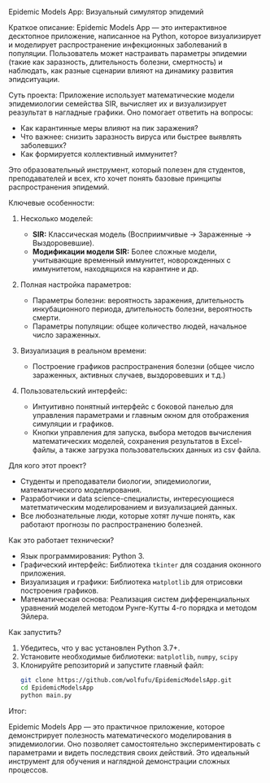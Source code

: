 Epidemic Models App: Визуальный симулятор эпидемий

Краткое описание:
Epidemic Models App — это интерактивное десктопное приложение, написанное на Python, которое визуализирует и моделирует распространение инфекционных заболеваний в популяции. Пользователь может настраивать параметры эпидемии (такие как заразность, длительность болезни, смертность) и наблюдать, как разные сценарии влияют на динамику развития эпидситуации.

Суть проекта:
Приложение использует математические модели эпидемиологии семейства SIR, вычисляет их и визуализирует реазультат в нагладные графики. Оно помогает ответить на вопросы:
*   Как карантинные меры влияют на пик заражения?
*   Что важнее: снизить заразность вируса или быстрее выявлять заболевших?
*   Как формируется коллективный иммунитет?

Это образовательный инструмент, который полезен для студентов, преподавателей и всех, кто хочет понять базовые принципы распространения эпидемий.


Ключевые особенности:

1.  Несколько моделей:
    *   **SIR:** Классическая модель (Восприимчивые -> Зараженные -> Выздоровевшие).
    *   **Модификации модели SIR:** Более сложные модели, учитывающие временный иммунитет, новорожденных с иммунитетом, находящихся на карантине и др. 

2.  Полная настройка параметров:
    *   Параметры болезни: вероятность заражения, длительность инкубационного периода, длительность болезни, вероятность смерти.
    *   Параметры популяции: общее количество людей, начальное число зараженных.

3.  Визуализация в реальном времени:
    *   Построение графиков распространения болезни (общее число зараженных, активных случаев, выздоровевших и т.д.)

4.  Пользовательский интерфейс:
    *   Интуитивно понятный интерфейс с боковой панелью для управления параметрами и главным окном для отображения симуляции и графиков.
    *   Кнопки управления для запуска, выбора методов вычисления математических моделей, сохранения результатов в Excel-файлы, а также загрузка пользовательских данных из csv файла.

Для кого этот проект?

*   Студенты и преподаватели биологии, эпидемиологии, математического моделирования.
*   Разработчики и data science-специалисты, интересующиеся матетматическим моделированием и визуализацией данных.
*   Все любознательные люди, которые хотят лучше понять, как работают прогнозы по распространению болезней.

Как это работает технически?

*   Язык программирования: Python 3.
*   Графический интерфейс: Библиотека `tkinter` для создания оконного приложения.
*   Визуализация и графики: Библиотека `мatplotlib` для отрисовки построения графиков.
*   Математическая основа: Реализация систем дифференциальных уравнений моделей методом Рунге-Кутты 4-го порядка и методом Эйлера.


Как запустить?

1.  Убедитесь, что у вас установлен Python 3.7+.
2.  Установите необходимые библиотеки: `matplotlib`, `numpy`, `scipy`
3.  Клонируйте репозиторий и запустите главный файл:
    ```bash
    git clone https://github.com/wolfufu/EpidemicModelsApp.git
    cd EpidemicModelsApp
    python main.py
    ```

Итог:

Epidemic Models App — это практичное приложение, которое демонстрирует полезность математического моделирования в эпидемиологии. Оно позволяет самостоятельно экспериментировать с параметрами и видеть последствия своих действий. Это идеальный инструмент для обучения и наглядной демонстрации сложных процессов.
